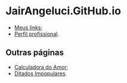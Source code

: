 # JairAngeluci.GitHub.io
* [Meus links](https://JairAngeluci.GitHub.io);
* [Perfil profissional](https://JairAngeluci.GitHub.io/profissional).

## Outras páginas
* [Calculadora do Amor](https://JairAngeluci.GitHub.io/CalculadoraDoAmor);
* [Ditados Impopulares](https://JairAngeluci.GitHub.io/DitadosImpopulares).